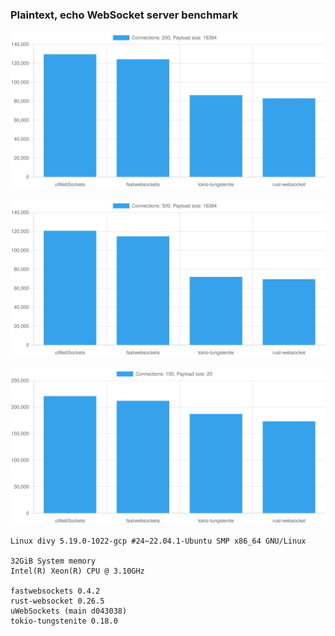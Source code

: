 ### Plaintext, echo WebSocket server benchmark

![](./200-16384-chart.svg)

![](./500-16384-chart.svg)

![](./100-20-chart.svg)

```
Linux divy 5.19.0-1022-gcp #24~22.04.1-Ubuntu SMP x86_64 GNU/Linux

32GiB System memory
Intel(R) Xeon(R) CPU @ 3.10GHz

fastwebsockets 0.4.2
rust-websocket 0.26.5
uWebSockets (main d043038)
tokio-tungstenite 0.18.0
```
